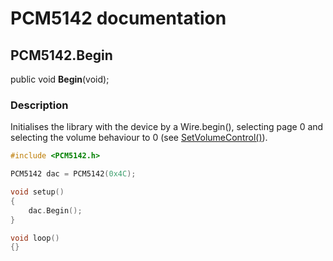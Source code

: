 # PCM5142 documentation

## PCM5142.Begin

public void **Begin**(void);

### Description

Initialises the library with the device by a Wire.begin(), selecting page 0 and selecting the volume behaviour to 0 (see [SetVolumeControl()](SetVolumeControl)).

```c++
#include <PCM5142.h>

PCM5142 dac = PCM5142(0x4C);

void setup()
{
	dac.Begin();
}

void loop()
{}
```